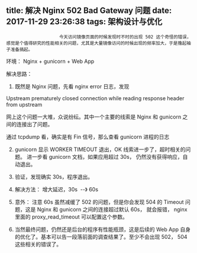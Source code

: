 title: 解决 Nginx 502 Bad Gateway 问题
date: 2017-11-29 23:26:38
tags: 架构设计与优化
---


						今天访问镜像页面的时候发现时不时的出现 502 这个奇怪的错误，感觉是个值得研究的性能相关的问题，尤其是大量镜像访问的时候出现的频率加大，于是撸起袖子准备搞起。

环境： Nginx + gunicorn + Web App

解决思路：

1. 既然是 Nginx 问题，先看 nginx error 日志，发现

Upstream prematurely closed connection while reading response header from upstream

网上这个问题一大堆，众说纷纭。其中一个主要的线索是 Nginx 和 gunicorn 之间的连接出了问题。

通过 tcpdump 看，确实是有 Fin 信号，那么查看 gunicorn 进程的日志

2. gunicorn 显示 WORKER TIMEOUT 退出，OK 线索进一步了，超时相关的问题。
进一步看 gunicorn 文档，如果应用超过 30s， 仍然没有获得响应，自动退出。

3. 验证，发现确实 30s，程序退出。

4. 解决方法： 增大延迟，30s  --》 60s

5. 意外： 注意 60s 虽然减缓了 502 的问题，但是你会发现 504 的 Timeout 问题，这是 Nginx 和 gunicorn 之间的连接超过默认 60s， 就会报错， nginx 里面的 proxy_read_timeout 可以配置这个参数。

6. 当然最终问题，仍然还是后台的程序有性能瓶颈，这是后续的 Web App 自身的优化了。基本可以告一段落前面的调查结果了。至少不会出现 502， 504 这些相关的错误了。

                                   